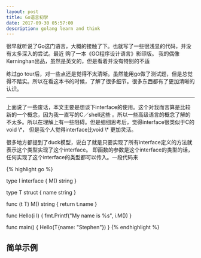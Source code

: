 ```yaml
---
layout: post
title: Go语言初学
date: 2017-09-30 05:57:00
description: golang learn and think
---
```


很早就听说了Go这门语言，大概的接触了下。也就写了一些很浅显的代码，并没有太多深入的尝试。最近
购了一本《GO程序设计语言》影印版。 我的偶像 Kerninghan出品，虽然是英文的，但是看着并没有特别的不适

练过go tour后，对一些点还是觉得不太清晰。虽然能用go做了测试题，但是总觉得不踏实。所以在看这本书的时候，了解了很多细节。很多东西都有了更加清晰的认识。

<hr>
上面说了一些废话，本文主要是想谈下interface的使用。这个对我而言算是比较新的一个概念，因为我一直写的C／shell这些
。所以一些高级语言的概念了解的不太多。所以在理解上有一些阻碍。但是细细思考后，觉得interface很类似于C的void \*，
但是我个人觉得interface比void \* 更加灵活。

很多地方都提到了duck模型，说白了就是只要实现了所有interface定义的方法就表示这个类型实现了这个interface。
即函数的参数是这个interface的类型的话，任何实现了这个interface的类型都可以传入。一段代码来

{% highlight go %}

type I interface {
  M() string
}

type T struct {
  name string
}

func (t T) M() string {
  return t.name
}

func Hello(i I) {
  fmt.Printf("My name is %s", i.M())
}

func main() {
  Hello(T{name: "Stephen"})
}
{% endhighlight %}

## 简单示例

<script src="https://gist.github.com/JesseEisen/aec959e6ccf7da486f45fbd19b2bc9e2.js"></script>
